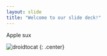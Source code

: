 ```yaml
---
layout: slide
title: "Welcome to our slide deck!"
---
```


Apple sux

![droidtocat](https://octodex.github.com/images/droidtocat.png)
{: .center}
